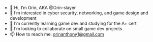 - 👋 Hi, I’m Orin, AKA @Orin-slayer
- 👀 I’m interested in cyber security, networking, and game design and development
- 🌱 I’m currently learning game dev and studying for the A+ cert
- 💞️ I’m looking to collaborate on small game dev projects
- 📫 How to reach me: orinanthony1@gmail.com

<!---
Orin-slayer/Orin-slayer is a ✨ special ✨ repository because its `README.md` (this file) appears on your GitHub profile.
You can click the Preview link to take a look at your changes.
--->
